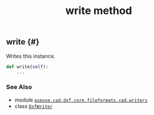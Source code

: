 ﻿---
title: write method
second_title: Aspose.CAD for Python via .NET API References
description: 
type: docs
weight: 20
url: /aspose.cad.dxf.core.fileformats.cad.writers/dxfwriter/write/
is_root: false
---

## write {#}

Writes this instance.



```python
def write(self):
    ...
```





### See Also
* module [`aspose.cad.dxf.core.fileformats.cad.writers`](../../)
* class [`DxfWriter`](/cad/python-net/aspose.cad.dxf.core.fileformats.cad.writers/dxfwriter)
